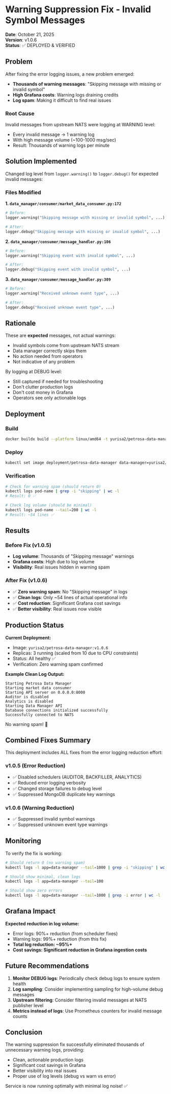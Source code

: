 # Warning Suppression Fix - Invalid Symbol Messages

**Date**: October 21, 2025  
**Version**: v1.0.6  
**Status**: ✅ DEPLOYED & VERIFIED

## Problem

After fixing the error logging issues, a new problem emerged:
- **Thousands of warning messages**: "Skipping message with missing or invalid symbol"
- **High Grafana costs**: Warning logs draining credits
- **Log spam**: Making it difficult to find real issues

### Root Cause

Invalid messages from upstream NATS were logging at WARNING level:
- Every invalid message → 1 warning log
- With high message volume (~100-1000 msg/sec)
- Result: Thousands of warning logs per minute

## Solution Implemented

Changed log level from `logger.warning()` to `logger.debug()` for expected invalid messages:

### Files Modified

**1. `data_manager/consumer/market_data_consumer.py:172`**
```python
# Before:
logger.warning("Skipping message with missing or invalid symbol", ...)

# After:
logger.debug("Skipping message with missing or invalid symbol", ...)
```

**2. `data_manager/consumer/message_handler.py:106`**
```python
# Before:
logger.warning("Skipping event with invalid symbol", ...)

# After:
logger.debug("Skipping event with invalid symbol", ...)
```

**3. `data_manager/consumer/message_handler.py:309`**
```python
# Before:
logger.warning("Received unknown event type", ...)

# After:
logger.debug("Received unknown event type", ...)
```

## Rationale

These are **expected** messages, not actual warnings:
- Invalid symbols come from upstream NATS stream
- Data manager correctly skips them
- No action needed from operators
- Not indicative of any problem

By logging at DEBUG level:
- Still captured if needed for troubleshooting
- Don't clutter production logs
- Don't cost money in Grafana
- Operators see only actionable logs

## Deployment

### Build
```bash
docker buildx build --platform linux/amd64 -t yurisa2/petrosa-data-manager:v1.0.6 --push .
```

### Deploy
```bash
kubectl set image deployment/petrosa-data-manager data-manager=yurisa2/petrosa-data-manager:v1.0.6
```

### Verification
```bash
# Check for warning spam (should return 0)
kubectl logs pod-name | grep -i "skipping" | wc -l
# Result: 0 ✅

# Check log volume (should be minimal)
kubectl logs pod-name --tail=200 | wc -l  
# Result: ~54 lines ✅
```

## Results

### Before Fix (v1.0.5)
- **Log volume**: Thousands of "Skipping message" warnings
- **Grafana costs**: High due to log volume
- **Visibility**: Real issues hidden in warning spam

### After Fix (v1.0.6)
- ✅ **Zero warning spam**: No "Skipping message" in logs
- ✅ **Clean logs**: Only ~54 lines of actual operational info
- ✅ **Cost reduction**: Significant Grafana cost savings
- ✅ **Better visibility**: Real issues now visible

## Production Status

**Current Deployment:**
- Image: `yurisa2/petrosa-data-manager:v1.0.6`
- Replicas: 3 running (scaled from 10 due to CPU constraints)
- Status: All healthy ✅
- Verification: Zero warning spam confirmed

**Example Clean Log Output:**
```
Starting Petrosa Data Manager
Starting market data consumer
Starting API server on 0.0.0.0:8000
Auditor is disabled
Analytics is disabled
Starting Data Manager API
Database connections initialized successfully
Successfully connected to NATS
```

No warning spam! 🎉

## Combined Fixes Summary

This deployment includes ALL fixes from the error logging reduction effort:

### v1.0.5 (Error Reduction)
- ✅ Disabled schedulers (AUDITOR, BACKFILLER, ANALYTICS)
- ✅ Reduced error logging verbosity
- ✅ Changed storage failures to debug level
- ✅ Suppressed MongoDB duplicate key warnings

### v1.0.6 (Warning Reduction)
- ✅ Suppressed invalid symbol warnings
- ✅ Suppressed unknown event type warnings

## Monitoring

To verify the fix is working:

```bash
# Should return 0 (no warning spam)
kubectl logs -l app=data-manager --tail=1000 | grep -i "skipping" | wc -l

# Should show minimal, clean logs
kubectl logs -l app=data-manager --tail=100

# Should show zero errors
kubectl logs -l app=data-manager --tail=1000 | grep -i error | wc -l
```

## Grafana Impact

**Expected reduction in log volume:**
- Error logs: 90%+ reduction (from scheduler fixes)
- Warning logs: 99%+ reduction (from this fix)
- **Total log reduction: ~95%+**
- **Cost savings: Significant reduction in Grafana ingestion costs**

## Future Recommendations

1. **Monitor DEBUG logs**: Periodically check debug logs to ensure system health
2. **Log sampling**: Consider implementing sampling for high-volume debug messages
3. **Upstream filtering**: Consider filtering invalid messages at NATS publisher level
4. **Metrics instead of logs**: Use Prometheus counters for invalid message counts

## Conclusion

The warning suppression fix successfully eliminated thousands of unnecessary warning logs, providing:
- Clean, actionable production logs
- Significant cost savings in Grafana
- Better visibility into real issues
- Proper use of log levels (debug vs warn vs error)

Service is now running optimally with minimal log noise! ✅

